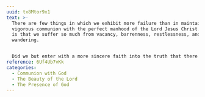 ```yaml
---
uuid: tx8Mtor9x1
text: >-
  There are few things in which we exhibit more failure than in maintaining
  vigorous communion with the perfect manhood of the Lord Jesus Christ. Hence it
  is that we suffer so much from vacancy, barrenness, restlessness, and
  wandering.


  Did we but enter with a more sincere faith into the truth that there is a real Man at the right hand of the Majesty in the heavens–One whose sympathy is perfect, whose love is fathomless, whose power is omnipotent, whose wisdom is infinite, whose resources are inexhaustible, whose riches are unsearchable, whose ear is open to our every breathing, whose hand is open to our every need, whose heart is full of unspeakable love and tenderness toward us—how much more happy and elevated we should be...
reference: 6Uf4Ub7vKk
categories:
  - Communion with God
  - The Beauty of the Lord
  - The Presence of God
---
```


